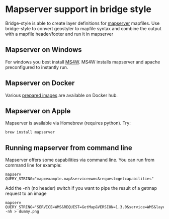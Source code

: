 # Mapserver support in bridge style

Bridge-style is able to create layer definitions for [mapserver](https://mapserver.org) mapfiles. 
Use bridge-style to convert geostyler to mapfile syntax and combine the output with a mapfile 
header/footer and run it in mapserver

## Mapserver on Windows

For windows you best install [MS4W](https://www.ms4w.com). MS4W installs mapserver and apache preconfigured to instantly run.

## Mapserver on Docker

Various [prepared images](https://hub.docker.com/r/mapserver/mapserver) are available on Docker hub.

## Mapserver on Apple

Mapserver is available via Homebrew (requires python). Try:

```
brew install mapserver
```

## Running mapserver from command line

Mapserver offers some capabilities via command line. You can run from command line for example:

```
mapserv QUERY_STRING="map=example.map&service=wms&request=getcapabilities"
```

Add the -nh (no header) switch if you want to pipe the result of a getmap request to an image

```
mapserv QUERY_STRING="SERVICE=WMS&REQUEST=GetMap&VERSION=1.3.0&service=WMS&layers=definition&bbox=4.70,51.89,4.71,51.90&width=800&height=800&map=groups.map&crs=epsg:4326&format=image/png" -nh > dummy.png
```
